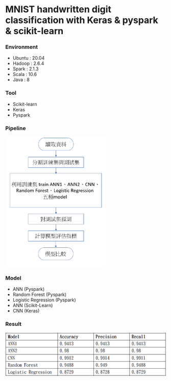 # MNIST handwritten digit classification with Keras & pyspark & scikit-learn
### Environment
- Ubuntu : 20.04
- Hadoop : 2.6.4
- Spark : 2.1.3
- Scala : 10.6
- Java : 8
### Tool 
- Scikit-learn
- Keras
- Pyspark
### Pipeline
![image](https://github.com/KartaYu/MNIST-handwritten-digit-classification-with-Keras-pyspark-scikit-learn/blob/main/Pic/pipeline.png)
### Model
- ANN (Pyspark)
- Random Forest (Pyspark)
- Logistic Regression (Pyspark)
- ANN (Scikit-Learn)
- CNN (Keras)
### Result
![image](https://github.com/KartaYu/MNIST-handwritten-digit-classification-with-Keras-pyspark-scikit-learn/blob/main/Pic/result.png)
